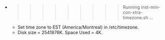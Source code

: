 * >>>>>>>>> Running inst-min-con-xtra-timezone.sh ...
  * Set time zone to EST (America/Montreal) in /etc/timezone.
  * Disk size = 2541876K. Space Used = 4K.
